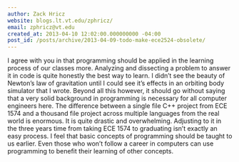 ```yaml
---
author: Zack Hricz
website: blogs.lt.vt.edu/zphricz/
email: zphricz@vt.edu
created_at: 2013-04-10 12:02:00.000000000 -04:00
post_id: /posts/archive/2013-04-09-todo-make-ece2524-obsolete/
---
```



I agree with you in that programming should be applied in the learning process of our classes more. Analyzing and dissecting a problem to answer it in code is quite honestly the best way to learn. I didn’t see the beauty of Newton’s law of gravitation until I could see it’s effects in an orbiting body simulator that I wrote. Beyond all this however, it should go without saying that a very solid background in programming is necessary for all computer engineers here. The difference between a single file C++ project from ECE 1574 and a thousand file project across multiple languages from the real world is enormous. It is quite drastic and overwhelming. Adjusting to it in the three years time from taking ECE 1574 to graduating isn’t exactly an easy process. I feel that basic concepts of programming should be taught to us earlier. Even those who won’t follow a career in computers can use programming to benefit their learning of other concepts.

